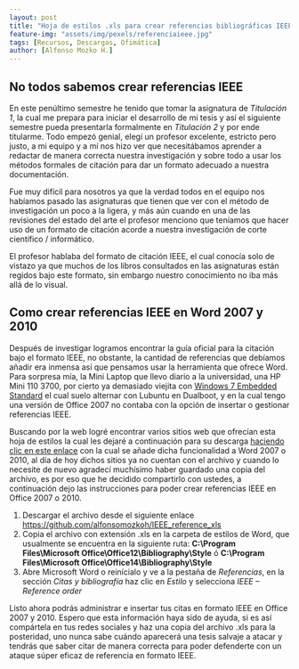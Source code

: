 ```yaml
---
layout: post
title: "Hoja de estilos .xls para crear referencias bibliográficas IEEE en Office 2007 y 2010"
feature-img: "assets/img/pexels/referenciaieee.jpg"
tags: [Recursos, Descargas, Ofimática]
author: [Alfonso Mozko H.]
---
```

## No todos sabemos crear referencias IEEE
En este penúltimo semestre he tenido que tomar la asignatura de *Titulación 1*, la cual me prepara para iniciar el desarrollo de mi tesis y así el siguiente semestre pueda presentarla formalmente en *Titulación 2* y por ende titularme. Todo empezó genial, elegí un profesor excelente, estricto pero justo, a mi equipo y a mí nos hizo ver que necesitábamos aprender a redactar de manera correcta nuestra investigación y sobre todo a usar los métodos formales de citación para dar un formato adecuado a nuestra documentación.

 Fue muy difícil para nosotros ya que la verdad todos en el equipo nos habíamos pasado las asignaturas que tienen que ver con el método de investigación un poco a la ligera, y más aún cuando en una de las revisiones del estado del arte el profesor menciono que teníamos que hacer uso de un formato de citación acorde a nuestra investigación de corte científico / informático.

El profesor hablaba del formato de citación IEEE, el cual conocía solo de vistazo ya que muchos de los libros consultados en las asignaturas están regidos bajo este formato, sin embargo nuestro conocimiento no iba más allá de lo visual.

## Como crear referencias IEEE en Word 2007 y 2010
Después de investigar logramos encontrar la guía oficial para la citación bajo el formato IEEE, no obstante, la cantidad de referencias que debíamos añadir era inmensa así que pensamos usar la herramienta que ofrece Word.  Para sorpresa mía, la Mini Laptop que llevo diario a la universidad, una HP Mini 110 3700, por cierto ya demasiado viejita con [Windows 7 Embedded Standard](https://es.wikipedia.org/wiki/Windows_7_Embedded_Standard) el cual suelo alternar con Lubuntu en Dualboot, y en la cual tengo una versión de Office 2007 no contaba con la opción de insertar o gestionar referencias IEEE.

Buscando por la web logré encontrar varios sitios web que ofrecían esta hoja de estilos la cual les dejaré a continuación para su descarga [haciendo clic en este enlace]( https://github.com/alfonsomozkoh/IEEE_reference_xls) con la cual se añade dicha funcionalidad a Word 2007 o 2010, al día de hoy dichos sitios ya no cuentan con el archivo y cuando lo necesite de nuevo agradecí muchísimo haber guardado una copia del archivo, es por eso que he decidido compartirlo con ustedes, a continuación dejo las instrucciones para poder crear referencias IEEE en Office 2007 o 2010.

1. Descargar el archivo desde el siguiente enlace <https://github.com/alfonsomozkoh/IEEE_reference_xls>
2. Copia el archivo con extensión .xls en la carpeta de estilos de Word, que usualmente se encuentra en la siguiente ruta: **C:\Program Files\Microsoft Office\Office12\Bibliography\Style**  ó **C:\Program Files\Microsoft Office\Office14\Bibliography\Style**
3. Abre Microsoft Word o reinícialo y ve a la pestaña de *Referencias*, en la sección *Citas y bibliografía* haz clic en *Estilo* y selecciona *IEEE – Reference order*

Listo ahora podrás administrar e insertar tus citas en formato IEEE en Office 2007 y 2010.
Espero que esta información haya sido de ayuda, si es así compártela en tus redes sociales y haz una copia del archivo .xls para la posteridad, uno nunca sabe cuándo aparecerá una tesis salvaje a atacar y tendrás que saber citar de manera correcta para poder defenderte con un ataque súper eficaz de referencia en formato IEEE.
